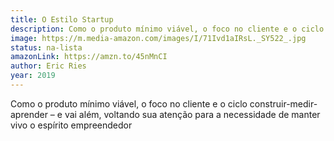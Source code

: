 ```yaml
---
title: O Estilo Startup
description: Como o produto mínimo viável, o foco no cliente e o ciclo construir-medir-aprender – e vai além, voltando sua atenção para a necessidade de manter vivo o espírito empreendedor
image: https://m.media-amazon.com/images/I/71Ivd1aIRsL._SY522_.jpg
status: na-lista
amazonLink: https://amzn.to/45nMnCI
author: Eric Ries
year: 2019
---
```


Como o produto mínimo viável, o foco no cliente e o ciclo construir-medir-aprender – e vai além, voltando sua atenção para a necessidade de manter vivo o espírito empreendedor